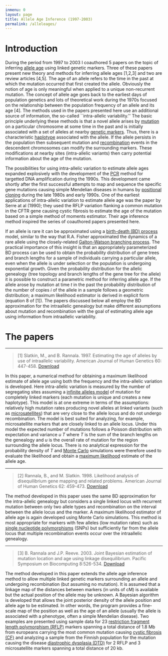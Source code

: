 ```yaml
---
inmenu: 0
layout: page
title: Allele Age Inference (1997-2003)
permalink: /alleleages/
---
```

# Introduction
During the period from 1997 to 2003 I coauthored 5 papers on the topic of inferring [allele age](https://en.wikipedia.org/wiki/Allele_age) using linked genetic markers. 
Three of these papers present new theory and methods for inferring allele ages [1,2,3] and two are review articles [4,5]. The age of an allele refers to
the time in the past at which the mutation occurred that first created the allele. Obviously the notion of age is only meaningful when applied to a 
unique non-recurrent mutation. The concept of allele age goes back to the earliest days of
population genetics and lots of theoretical work during the 1970s focused on the relationship between the population frequency of an allele and its
age [4].
The methods used in the papers presented here use an additional source of information, the
so-called ``intra-allelic variability.'' The
basic principle underlying these methods is that a novel allele arises by [mutation](https://en.wikipedia.org/wiki/Mutation) on a particular chromosome at some time in the past
and is initially associated with a set of alleles at nearby [genetic markers](https://en.wikipedia.org/wiki/Genetic_marker). Thus, there is a characteristic [haplotype](https://en.wikipedia.org/wiki/Haplotype) associated with the allele. If the allele persists in the population then subsequent mutation and [recombination](https://en.wikipedia.org/wiki/Genetic_recombination) events in the descendent chromosomes can modify the surrounding markers. These modifications at nearby sites (intra-allelic variants) then carry potential information about the age of the mutation. 

The possibilities for using intra-allelic variation to estimate allele ages expanded explosively with the development of the [PCR](https://en.wikipedia.org/wiki/Polymerase_chain_reaction) method for targetted DNA amplification during the 1990s. This development came shortly after the first successful attempts to map and sequence the specific gene mutations causing simple Mendelian diseases in humans by [positional cloning](https://en.wikipedia.org/wiki/Genetic_screen#Positional_cloning) during the late 1980s and early 1990s. One of the earliest applications of intra-allelic variation to estimate allele age was the paper by Serre at al (1990); they used the RFLP variation flanking a common mutation in the CFTR gene causing cystic fibrosis to estimate the age of the mutation based on a simple method of moments estimator. Their age inference method inspired the series of coauthored papers presented here. 

If an allele is rare it can be approximated using a [birth-death (BD) process](https://en.wikipedia.org/wiki/Birth%E2%80%93death_process) model, similar to the way that R.A. Fisher approximated the dynamics of a rare allele using the closely-related [Galton-Watson branching process](https://en.wikipedia.org/wiki/Galton%E2%80%93Watson_process). The practical importance of this insight is that an appropriately parameterized BD process can be used to obtain the probability distribution of gene trees and branch lengths for a sample of individuals carrying a particular allele, even when the allele is under selection or the population is undergoing exponential growth. 
Given the probability distribution for the allelic genealogy (tree topology and branch lengths of the gene tree for the allele) it is possible to construct a parametric method for inferring allele age. If the allele arose by mutation at time *t* in the past the probability distribution of the number of copies *i* of the allele in a sample follows a geometric distribution; a maximum likelihood estimator is
derived in explicit form (equation 8 of [1]). The papers discussed below all employ the BD approximation for the intraallelic genealogy but make different assumptions about mutation and recombination
with the goal of estimating allele age using information from intraallelic variability.

# The papers

***

>[1] Slatkin, M., and B. Rannala. 1997. Estimating the age of alleles by use of intraallelic variability. American Journal of Human Genetics 60: 447-458. [Download](http://www.rannala.org/reprints/1997/SlatkinRannala1997.pdf)

In this paper, a numerical method for obtaining a maximum likelihood estimate of allele age using both the
frequency and the intra-allelic variation is developed. Here intra-allelic variation is measured by the number of segregating sites assuming a [infinite alleles model](https://en.wikipedia.org/wiki/Infinite_alleles_model) of mutation for completely linked markers (each mutation is unique and creates a new haplotype). 
This model is at one extreme in terms of the assumptions: relatively high mutation rates producing novel alleles at linked variants (such as [microsatellites](https://en.wikipedia.org/wiki/Microsatellite)) that are very close to the allele locus and do not undergo recombination. The model is
best suited for analyzing, for example, microsatellite markers that are closely linked to an allele locus. Under this
model the expected number of mutations follows a Poisson distribution with expectation and variance *u T* where *T* is the sum of the branch lengths on the genealogy and *u* is the overall rate of mutation for the region surrounding the allele locus. There is no analytical expression for the probability density of *T* and [Monte Carlo](https://en.wikipedia.org/wiki/Monte_Carlo_method) simulations were therefore used to evaluate the likelihood and obtain a [maximum likelihood](https://en.wikipedia.org/wiki/Maximum_likelihood_estimation) estimate of the allele age.

***

>[2] Rannala, B., and M. Slatkin. 1998. Likelihood analysis of disequilibrium gene mapping and related problems. American Journal of Human Genetics 62: 459-473. [Download](http://www.rannala.org/reprints/1998/Rannala1998c.pdf)

The method developed in this paper uses the same BD approximation for the intra-allelic genealogy but considers a single linked locus with recurrent mutation between only two allele types and recombination
on the interval between the allele locus and the marker. A maximum likelihood estimator of allele age is again developed using Monte Carlo simulations. This method is most appropriate for markers with
few alleles (low mutation rates) such as [single nucleotide polymorphisms](https://en.wikipedia.org/wiki/Single-nucleotide_polymorphism) (SNPs) but sufficiently far from the allele locus that multiple recombination events occur over the intraallelic genealogy.

***

>[3] B. Rannala and J.P. Reeve. 2003. Joint Bayesian estimation of mutation location and age using linkage disequilibrium. Pacific Symposium on Biocomputing 8:526-534. [Download](http://www.rannala.org/reprints/2003/Rannala2003b.pdf)

The method developed in this paper extends the allele age inference method to allow multiple linked genetic markers surrounding an allele and undergoing recombination (but assuming no mutation). It is assumed that a linkage
map of the distances between markers (in units of cM) is available but the actual position of the allele may be unknown. A Bayesian algorithm is developed that allows the joint posterior density of the allele position and
allele age to be estimated. In other words, the program provides a fine-scale map of the position as well as the age of an allele (usually the allele is associated with a phenotype, often a simple Mendelian disease). Two examples are presented using sample data for 23 [restriction fragment length polymorphism (RFLP)](https://en.wikipedia.org/wiki/restriction_fragment_length_polymorphism) markers spanning a total distance of 1.8 Mb from europeans carrying the most common mutation causing [cystic fibrosis (CF)](https://en.wikipedia.org/wiki/cystic_fibrosis) and analyzing a sample from the Finnish population for the mutation causing the disease [diastrophic dysplasia (DTD)](https://en.wikipedia.org/wiki/Diastrophic_dysplasia) for 2 RFLP and 3 microsatellite  markers spanning a total distance of 20 kb. 